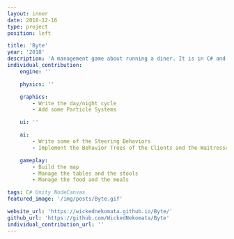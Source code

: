 ```yaml
---
layout: inner
date: 2018-12-16
type: project
position: left

title: 'Byte'
year: '2018'
description: 'A management game about running a diner. It is in C# and has been made in Unity. It was done in pairs. The AI uses our own Steering Behaviors for the movement and Behavior Trees for the decision making. Apart from programming, we both designed the game.'
individual_contribution:
    engine: ''

    physics: ''

    graphics:
        - Write the day/night cycle
        - Add some Particle Systems

    ui: ''

    ai:
        - Write some of the Steering Behaviors
        - Implement the Behavior Trees of the Clients and the Waitresses

    gameplay:
        - Build the map
        - Manage the tables and the stools
        - Manage the food and the meals

tags: C# Unity NodeCanvas
featured_image: '/img/posts/Byte.gif'

website_url: 'https://wickednekomata.github.io/Byte/'
github_url: 'https://github.com/WickedNekomata/Byte'
individual_contribution_url: ''
---
```


